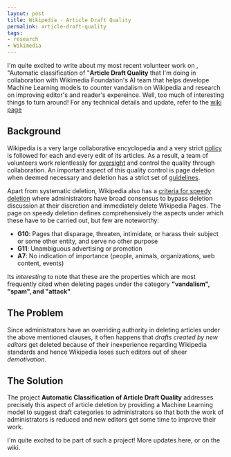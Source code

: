 ```yaml
---
layout: post
title: Wikipedia - Article Draft Quality
permalink: article-draft-quality
tags:
- research
- Wikimedia
---
```


I'm quite excited to write about my most recent volunteer work on , "Automatic classification of "__Article Draft Quality__
that I'm doing in collaboration with
Wikimedia Foundation's AI team that helps develope Machine Learning models to counter
vandalism on Wikipedia and research on improving editor's and reader's
expereince. Well, too much of interesting things to turn around!
For any technical details and update, refer to the [wiki page](https://meta.wikimedia.org/wiki/Research:Automated_classification_of_draft_quality)

## Background

Wikipedia is a very large collaborative encyclopedia and a very strict [policy](https://en.wikipedia.org/wiki/Wikipedia:Quality_control) is
followed for each and every edit of its articles. As a result, a team of
volunteers work relentlessly for [oversight](https://en.wikipedia.org/wiki/Wikipedia:Editorial_oversight_and_control) and control the quality through collaboration.
An important aspect of this quality control is page deletion when deemed
necessary and deletion has a strict set of [guidelines](https://en.wikipedia.org/wiki/Wikipedia:Deletion_policy).

Apart from systematic deletion, Wikipedia also has a [criteria for speedy
deletion](https://en.wikipedia.org/wiki/Wikipedia:Criteria_for_speedy_deletion)
where administrators have broad consensus to bypass deletion discussion at their
discretion and immediately delete Wikipedia Pages. The page on speedy deletion
defines comprehensively the aspects under which these have to be carried out,
but few are noteworthy:

* __G10__: Pages that disparage, threaten, intimidate, or harass their subject or some other entity, and serve no other purpose
* __G11__: Unambiguous advertising or promotion
* __A7__: No indication of importance (people, animals, organizations, web content,
  events)

Its _interesting_ to note that these are the properties which are most
frequently cited when deleting pages under the category __"vandalism", "spam", and
"attack"__

## The Problem

Since administrators have an overriding authority in deleting articles under the
above mentioned clauses, it often happens that _drafts created by new editors_ get
deleted because of their inexperience regarding Wikipedia standards and hence
Wikipedia loses such editors out of sheer _demotivation_. 

## The Solution

The project __Automatic Classification of Article Draft Quality__ addresses
precisely this aspect of article deletion by providing a Machine Learning model
to suggest draft categories to administrators so that both the work of
administrators is reduced and new editors get some time to improve their work.

I'm quite excited to be part of such a project! More updates here, or on the
wiki.
